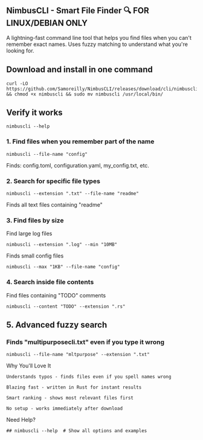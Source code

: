 ## NimbusCLI - Smart File Finder 🔍 FOR LINUX/DEBIAN ONLY

A lightning-fast command line tool that helps you find files when you can't remember exact names.
Uses fuzzy matching to understand what you're looking for.


## Download and install in one command
```
curl -LO https://github.com/Samoreilly/NimbusCLI/releases/download/cli/nimbuscli && chmod +x nimbuscli && sudo mv nimbuscli /usr/local/bin/
```

## Verify it works
```
nimbuscli --help
```


### 1. Find files when you remember part of the name
```
nimbuscli --file-name "config"
```
Finds: config.toml, configuration.yaml, my_config.txt, etc.

### 2. Search for specific file types
```
nimbuscli --extension ".txt" --file-name "readme"
```
Finds all text files containing "readme"

### 3. Find files by size

Find large log files

```
nimbuscli --extension ".log" --min "10MB"
```

Finds small config files  
```
nimbuscli --max "1KB" --file-name "config"
```

### 4. Search inside file contents

Find files containing "TODO" comments
```
nimbuscli --content "TODO" --extension ".rs"
```

## 5. Advanced fuzzy search

### Finds "multipurposecli.txt" even if you type it wrong
```
nimbuscli --file-name "mltpurpose" --extension ".txt"
```

Why You'll Love It

    Understands typos - finds files even if you spell names wrong

    Blazing fast - written in Rust for instant results

    Smart ranking - shows most relevant files first

    No setup - works immediately after download

Need Help?
```
## nimbuscli --help  # Show all options and examples
```
